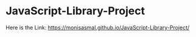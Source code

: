 # JavaScript-Library-Project

Here is the Link:
 https://monisasmal.github.io/JavaScript-Library-Project/
